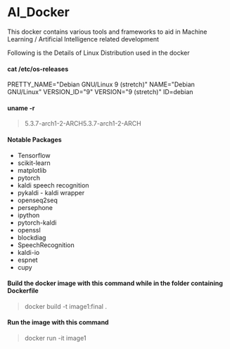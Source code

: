 # AI_Docker
This docker contains various tools and frameworks to aid in Machine Learning / Artificial Intelligence related development


Following is the Details of Linux Distribution used in the docker

####  cat /etc/os-releases
> 
PRETTY_NAME="Debian GNU/Linux 9 (stretch)"
NAME="Debian GNU/Linux"
VERSION_ID="9"
VERSION="9 (stretch)"
ID=debian

#### uname -r
> 5.3.7-arch1-2-ARCH5.3.7-arch1-2-ARCH

#### Notable Packages

- Tensorflow
- scikit-learn
- matplotlib
- pytorch
- kaldi speech recognition
- pykaldi - kaldi wrapper
- openseq2seq
- persephone
- ipython
- pytorch-kaldi
- openssl
- blockdiag
- SpeechRecognition
- kaldi-io
- espnet
- cupy

#### Build the docker image with this command while in the folder containing Dockerfile
> docker build -t image1:final .

#### Run the image with this command
> docker run -it image1
